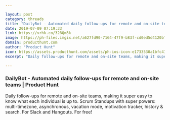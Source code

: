 ```yaml
---

layout: post
category: threads
title: "DailyBot - Automated daily follow-ups for remote and on-site teams"
date: 2019-07-09 07:19:33
link: https://vrhk.co/328Qm3k
image: https://ph-files.imgix.net/a627fd90-7164-47f9-b83f-cd0ed5d4120b?auto=format&fit=crop&h=512&w=1024
domain: producthunt.com
author: "Product Hunt"
icon: https://assets.producthunt.com/assets/ph-ios-icon-e1733530a1bfc41080db8161823f1ef262cdbbc933800c0a2a706f70eb9c277a.png
excerpt: "Daily follow-ups for remote and on-site teams, making it super easy to know what each individual is up to. Scrum Standups with super powers: multi-timezone, asynchronous, vacation mode, motivation tracker, history &amp; search. For Slack and Hangouts. For free!"

---
```


### DailyBot - Automated daily follow-ups for remote and on-site teams | Product Hunt

Daily follow-ups for remote and on-site teams, making it super easy to know what each individual is up to. Scrum Standups with super powers: multi-timezone, asynchronous, vacation mode, motivation tracker, history &amp; search. For Slack and Hangouts. For free!